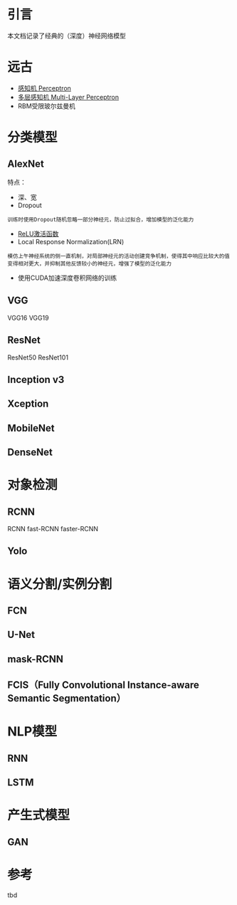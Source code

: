# 引言
本文档记录了经典的（深度）神经网络模型

# 远古
- [感知机 Perceptron](dl-perceptron.md)
- [多层感知机 Multi-Layer Perceptron](dl-perceptron.md) 
- RBM受限玻尔兹曼机

# 分类模型
## AlexNet
特点：
- 深、宽
- Dropout
```
训练时使用Dropout随机忽略一部分神经元，防止过拟合，增加模型的泛化能力
```
- [ReLU激活函数](dl-activation.md)
- Local Response Normalization(LRN)
```
模仿上午神经系统的侧一直机制，对局部神经元的活动创建竞争机制，使得其中响应比较大的值变得相对更大，并抑制其他反馈较小的神经元，增强了模型的泛化能力
```
- 使用CUDA加速深度卷积网络的训练
## VGG
VGG16
VGG19
## ResNet
ResNet50
ResNet101
## Inception v3
## Xception
## MobileNet
## DenseNet


# 对象检测
## RCNN
RCNN fast-RCNN faster-RCNN  
## Yolo

# 语义分割/实例分割
## FCN
## U-Net
## mask-RCNN
## FCIS（Fully Convolutional Instance-aware Semantic Segmentation）

# NLP模型
## RNN
## LSTM

# 产生式模型
## GAN

# 参考
tbd